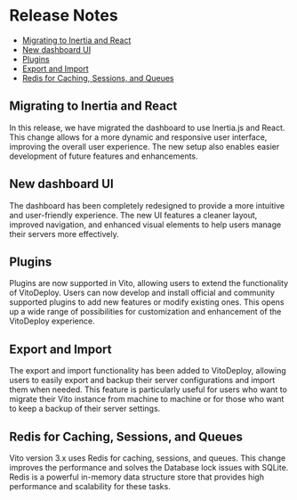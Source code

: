 # Release Notes

- [Migrating to Inertia and React](#migrating-to-inertia-and-react)
- [New dashboard UI](#new-dashboard-ui)
- [Plugins](#plugins)
- [Export and Import](#export-and-import)
- [Redis for Caching, Sessions, and Queues](#redis-for-caching-sessions-and-queues)

## Migrating to Inertia and React

In this release, we have migrated the dashboard to use Inertia.js and React. This change allows for a more dynamic and
responsive user interface, improving the overall user experience. The new setup also enables easier development of
future features and enhancements.

## New dashboard UI

The dashboard has been completely redesigned to provide a more intuitive and user-friendly experience. The new UI
features a cleaner layout, improved navigation, and enhanced visual elements to help users manage their servers
more effectively.

## Plugins

Plugins are now supported in Vito, allowing users to extend the functionality of VitoDeploy. Users can now develop and
install official and community supported plugins to add new features or modify existing ones. This opens up a wide range
of possibilities for customization and enhancement of the VitoDeploy experience.

## Export and Import

The export and import functionality has been added to VitoDeploy, allowing users to easily export and backup their
server configurations and import them when needed. This feature is particularly useful for users who want to
migrate their Vito instance from machine to machine or for those who want to keep a backup of their server settings.

## Redis for Caching, Sessions, and Queues

Vito version 3.x uses Redis for caching, sessions, and queues. This change improves the performance and solves the
Database lock issues with SQLite. Redis is a powerful in-memory data structure store that provides high performance and
scalability for these tasks.